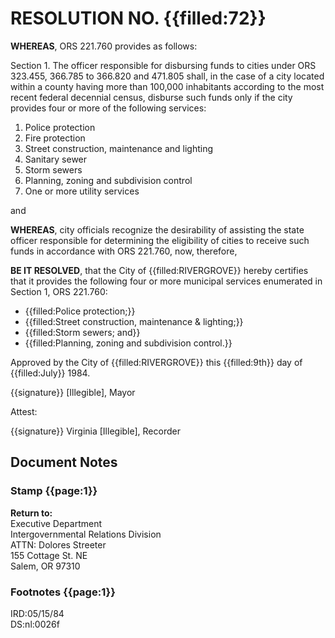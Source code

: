 # RESOLUTION NO. {{filled:72}}

**WHEREAS**, ORS 221.760 provides as follows:

Section 1. The officer responsible for disbursing funds to cities under ORS 323.455, 366.785 to 366.820 and 471.805 shall, in the case of a city located within a county having more than 100,000 inhabitants according to the most recent federal decennial census, disburse such funds only if the city provides four or more of the following services:

1. Police protection
2. Fire protection
3. Street construction, maintenance and lighting
4. Sanitary sewer
5. Storm sewers
6. Planning, zoning and subdivision control
7. One or more utility services

and

**WHEREAS**, city officials recognize the desirability of assisting the state officer responsible for determining the eligibility of cities to receive such funds in accordance with ORS 221.760, now, therefore,

**BE IT RESOLVED**, that the City of {{filled:RIVERGROVE}} hereby certifies that it provides the following four or more municipal services enumerated in Section 1, ORS 221.760:

- {{filled:Police protection;}}
- {{filled:Street construction, maintenance & lighting;}}
- {{filled:Storm sewers; and}}
- {{filled:Planning, zoning and subdivision control.}}

Approved by the City of {{filled:RIVERGROVE}} this {{filled:9th}} day of {{filled:July}} 1984.

{{signature}}
[Illegible], Mayor

Attest:

{{signature}}
Virginia [Illegible], Recorder

## Document Notes

### Stamp {{page:1}}

**Return to:**  
Executive Department  
Intergovernmental Relations Division  
ATTN: Dolores Streeter  
155 Cottage St. NE  
Salem, OR 97310

### Footnotes {{page:1}}

IRD:05/15/84  
DS:nl:0026f
